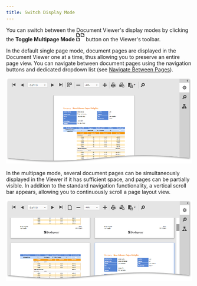 ```yaml
---
title: Switch Display Mode
---
```

You can switch between the Document Viewer's display modes by clicking the **Toggle Multipage Mode** ![web-designer-main-toolbar-multipage](../../../../images/Img24556.png) button on the Viewer's toolbar.

 

In the default single page mode, document pages are displayed in the Document Viewer one at a time, thus allowing you to preserve an entire page view. You can navigate between document pages using the navigation buttons and dedicated dropdown list (see [Navigate Between Pages](../../../../../interface-elements-for-web/articles/document-viewer/html5-document-viewer/viewing-and-navigating/navigate-between-pages.md)).

![EUD_HTML5DV_DefaultMode](../../../../images/Img121843.png)

In the multipage mode, several document pages can be simultaneously displayed in the Viewer if it has sufficient space, and pages can be partially visible. In addition to the standard navigation functionality, a vertical scroll bar appears, allowing you to continuously scroll a page layout view.

![EUD_HTML5DV_MultipageMode](../../../../images/Img121844.png)